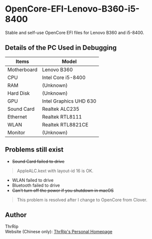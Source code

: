 # OpenCore-EFI-Lenovo-B360-i5-8400
 Stable and self-use OpenCore EFI files for Lenovo B360 and i5-8400.



## Details of the PC Used in Debugging

| Items       | Model               |
| ----------- | ------------------- |
| Motherboard | Lenovo B360         |
| CPU         | Intel Core i5-8400  |
| RAM         | (Unknown)           |
| Hard Disk   | (Unknown)           |
| GPU         | Intel Graphics UHD 630 |
| Sound Card  | Realtek ALC235      |
| Ethernet    | Realtek RTL8111     |
| WLAN        | Realtek RTL8821CE   |
| Monitor     | (Unknown)           |

## Problems still exist
- ~~Sound Card failed to drive~~
> AppleALC.kext with layout-id 16 is OK.
- WLAN failed to drive
- Bluetooth failed to drive
- ~~Can't turn off the power if you shutdown in macOS~~
> This problem is resolved after I change to OpenCore from Clover.

## Author
ThrRip  
Website (Chinese only): [ThrRip's Personal Homepage](https://thrrip.space)
